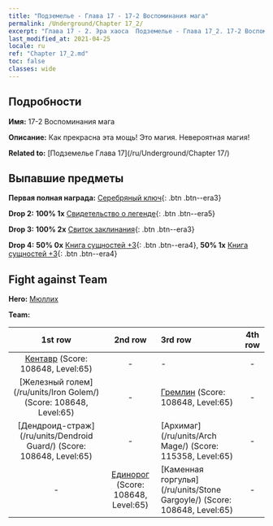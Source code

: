 ```yaml
---
title: "Подземелье - Глава 17 - 17-2 Воспоминания мага"
permalink: /Underground/Chapter 17_2/
excerpt: "Глава 17 - 2. Эра хаоса  Подземелье - Глава 17_2. 17-2 Воспоминания мага"
last_modified_at: 2021-04-25
locale: ru
ref: "Chapter 17_2.md"
toc: false
classes: wide
---
```


## Подробности

 **Имя:** 17-2 Воспоминания мага

 **Описание:** Как прекрасна эта мощь! Это магия. Невероятная магия!

 **Related to:** [Подземелье Глава 17](/ru/Underground/Chapter 17/)

## Выпавшие предметы

 **Первая полная награда:** [Серебряный ключ](/ItemsRU/con_693/){: .btn .btn--era3}

 **Drop 2:** **100% 1x** [Свидетельство о легенде](/ItemsRU/mat_67/){: .btn .btn--era5}

 **Drop 3:** **100% 2x** [Свиток заклинания](/ItemsRU/con_694/){: .btn .btn--era3}

 **Drop 4:** **50% 0x** [Книга сущностей +3](/ItemsRU/mat_60/){: .btn .btn--era4}, **50% 1x** [Книга сущностей +3](/ItemsRU/mat_60/){: .btn .btn--era4}


## Fight against Team
 **Hero:** [Мюллих](/ru/heroes/Mullich/)

 **Team:**


  | 1st row | 2nd row | 3rd row | 4th row |
  |:----:|:----:|:----|:----:|
  | [Кентавр](/ru/units/Centaur/) (Score: 108648, Level:65)  | - | - | - |
  | [Железный голем](/ru/units/Iron Golem/) (Score: 108648, Level:65)  | - | [Гремлин](/ru/units/Gremlin/) (Score: 108648, Level:65)  | - |
  | [Дендроид-страж](/ru/units/Dendroid Guard/) (Score: 108648, Level:65)  | - | [Архимаг](/ru/units/Arch Mage/) (Score: 115358, Level:65)  | - |
  | - | [Единорог](/ru/units/Unicorn/) (Score: 108648, Level:65)  | [Каменная горгулья](/ru/units/Stone Gargoyle/) (Score: 108648, Level:65)  | - |


